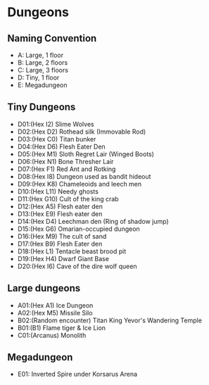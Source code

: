# Dungeons

## Naming Convention
- A: Large, 1 floor
- B: Large, 2 floors
- C: Large, 3 floors
- D: Tiny, 1 floor
- E: Megadungeon

## Tiny Dungeons
- D01:(Hex I2) Slime Wolves
- D02:(Hex D2) Rothead silk (Immovable Rod)
- D03:(Hex C0) Titan bunker
- D04:(Hex D6) Flesh Eater Den
- D05:(Hex M1) Sloth Regret Lair (Winged Boots)
- D06:(Hex N1) Bone Thresher Lair
- D07:(Hex F1) Red Ant and Rotking
- D08:(Hex I8) Dungeon used as bandit hideout
- D09:(Hex K8) Chameleoids and leech men
- D10:(Hex L11) Needy ghosts
- D11:(Hex G10) Cult of the king crab
- D12:(Hex A5) Flesh eater den
- D13:(Hex E9) Flesh eater den
- D14:(Hex D4) Leechman den (Ring of shadow jump)
- D15:(Hex G6) Omarian-occupied dungeon
- D16:(Hex M9) The cult of sand
- D17:(Hex B9) Flesh Eater den
- D18:(Hex L1) Tentacle beast brood pit
- D19:(Hex H4) Dwarf Giant Base
- D20:(Hex I6) Cave of the dire wolf queen

## Large dungeons
- A01:(Hex A1) Ice Dungeon
- A02:(Hex M5) Missile Silo
- B02:(Random encounter) Titan King Yevor's Wandering Temple
- B01:(B1) Flame tiger & Ice Lion
- C01:(Arcanus) Monolith


## Megadungeon
- E01: Inverted Spire under Korsarus Arena